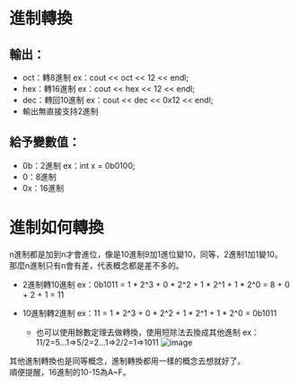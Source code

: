 # 進制轉換

## 輸出：                                 
- oct：轉8進制
  ex：cout << oct << 12 << endl;        
- hex：轉16進制
  ex：cout << hex << 12 << endl;          
- dec：轉回10進制
  ex：cout << dec << 0x12 << endl;
- 輸出無直接支持2進制

## 給予變數值：
- 0b：2進制
  ex：int x = 0b0100;
- 0：8進制
- 0x：16進制

# 進制如何轉換

n進制都是加到n才會進位，像是10進制9加1進位變10，同等，2進制1加1變10。  
那麼n進制只有n會有差，代表概念都是差不多的。

- 2進制轉10進制
   ex：0b1011 = 1 * 2^3 + 0 * 2^2 + 1 * 2^1 + 1 * 2^0 = 8 + 0 + 2 + 1 = 11

- 10進制轉2進制
   ex：11 = 1 * 2^3 + 0 * 2^2 + 1 * 2^1 + 1 * 2^0 = 0b1011

   - 也可以使用餘數定理去做轉換，使用短除法去換成其他進制
     ex：11/2=5...1=>5/2=2...1=>2/2=1=>1011
     ![image](https://github.com/xixa3333/C-Textbook/assets/128284090/afa82c1a-6761-46fb-ae6c-bd6fa7878c20)

其他進制轉換也是同等概念，進制轉換都用一樣的概念去想就好了。  
順便提醒，16進制的10-15為A~F。
